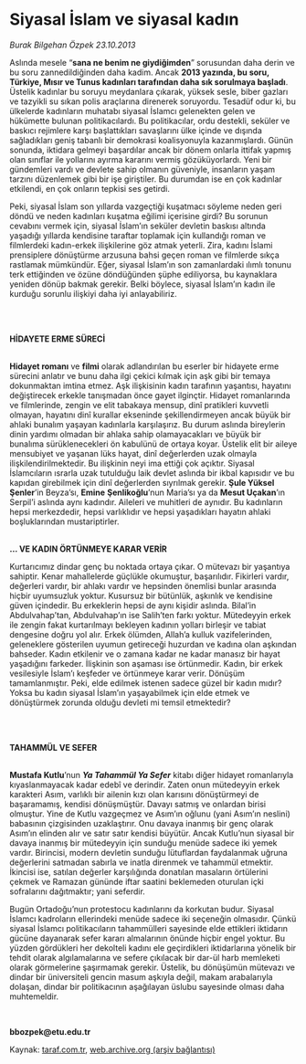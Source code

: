 # Siyasal İslam ve siyasal kadın

*Burak Bilgehan Özpek 23.10.2013*

<div class="yazi"><p>Aslında mesele “<b>sana ne benim ne giydiğimden</b>” sorusundan daha derin ve bu soru zannedildiğinden daha kadim. Ancak <b>2013 yazında, bu soru, Türkiye, Mısır ve Tunus kadınları tarafından daha sık sorulmaya başladı</b>. Üstelik kadınlar bu soruyu meydanlara çıkarak, yüksek sesle, biber gazları ve tazyikli su sıkan polis araçlarına direnerek soruyordu. Tesadüf odur ki, bu ülkelerde kadınların muhatabı siyasal İslamcı gelenekten gelen ve hükümette bulunan politikacılardı. Bu politikacılar, ordu destekli, seküler ve baskıcı rejimlere karşı başlattıkları savaşlarını ülke içinde ve dışında sağladıkları geniş tabanlı bir demokrasi koalisyonuyla kazanmışlardı. Günün sonunda, iktidara gelmeyi başardılar ancak bir dönem onlarla ittifak yapmış olan sınıflar ile yollarını ayırma kararını vermiş gözüküyorlardı. Yeni bir gündemleri vardı ve devlete sahip olmanın güveniyle, insanların yaşam tarzını düzenlemek gibi bir işe giriştiler. Bu durumdan ise en çok kadınlar etkilendi, en çok onların tepkisi ses getirdi.</p>
<p>Peki, siyasal İslam son yıllarda vazgeçtiği kuşatmacı söyleme neden geri döndü ve neden kadınları kuşatma eğilimi içerisine girdi? Bu sorunun cevabını vermek için, siyasal İslam’ın seküler devletin baskısı altında yaşadığı yıllarda kendisine taraftar toplamak için kullandığı roman ve filmlerdeki kadın-erkek ilişkilerine göz atmak yeterli. Zira, kadını İslami prensiplere dönüştürme arzusuna bahsi geçen roman ve filmlerde sıkça rastlamak mümkündür. Eğer, siyasal İslam’ın son zamanlardaki ılımlı tonunu terk ettiğinden ve özüne döndüğünden şüphe ediliyorsa, bu kaynaklara yeniden dönüp bakmak gerekir. Belki böylece, siyasal İslam’ın kadın ile kurduğu sorunlu ilişkiyi daha iyi anlayabiliriz.</p>
<p><b> </b></p>
<p><b><br/>HİDAYETE ERME SÜRECİ</b></p>
<p><b><br/>Hidayet romanı</b> ve <b>filmi</b> olarak adlandırılan bu eserler bir hidayete erme sürecini anlatır ve bunu daha ilgi çekici kılmak için aşk gibi bir temaya dokunmaktan imtina etmez. Aşk ilişkisinin kadın tarafının yaşantısı, hayatını değiştirecek erkekle tanışmadan önce gayet ilginçtir. Hidayet romanlarında ve filmlerinde, zengin ve elit tabakaya mensup, dinî pratikleri kuvvetli olmayan, hayatını dinî kurallar ekseninde şekillendirmeyen ancak büyük bir ahlaki bunalım yaşayan kadınlarla karşılaşırız. Bu durum aslında bireylerin dinin yardımı olmadan bir ahlaka sahip olamayacakları ve büyük bir bunalıma sürüklenecekleri ön kabulünü de ortaya koyar. Üstelik elit bir aileye mensubiyet ve yaşanan lüks hayat, dinî değerlerden uzak olmayla ilişkilendirilmektedir. Bu ilişkinin neyi ima ettiği çok açıktır. Siyasal İslamcıların ısrarla uzak tutulduğu laik devlet aslında bir ikbal kapısıdır ve bu kapıdan girebilmek için dinî değerlerden sıyrılmak gerekir. <b>Şule Yüksel Şenler</b>’in Beyza’sı, <b>Emine</b> <b>Şenlikoğlu</b>’nun Maria’sı ya da <b>Mesut Uçakan</b>’ın Serpil’i aslında aynı kadındır. Aileleri ve muhitleri de aynıdır. Bu kadınların hepsi merkezdedir, hepsi varlıklıdır ve hepsi yaşadıkları hayatın ahlaki boşluklarından mustariptirler.</p>
<p><b><br/>... VE KADIN ÖRTÜNMEYE KARAR VERİR</b></p>
<p>Kurtarıcımız dindar genç bu noktada ortaya çıkar. O mütevazı bir yaşantıya sahiptir. Kenar mahallelerde güçlükle okumuştur, başarılıdır. Fikirleri vardır, değerleri vardır, bir ahlakı vardır ve hepsinden önemlisi bunlar arasında hiçbir uyumsuzluk yoktur. Kusursuz bir bütünlük, aşkınlık ve kendisine güven içindedir. Bu erkeklerin hepsi de aynı kişidir aslında. Bilal’in Abdulvahap’tan, Abdulvahap’ın ise Salih’ten farkı yoktur. Mütedeyyin erkek ile zengin fakat kurtarılmayı bekleyen kadının yolları birleşir ve tabiat dengesine doğru yol alır. Erkek ölümden, Allah’a kulluk vazifelerinden, geleneklere gösterilen uyumun getireceği huzurdan ve kadına olan aşkından bahseder. Kadın etkilenir ve o zamana kadar ne kadar manasız bir hayat yaşadığını farkeder. İlişkinin son aşaması ise örtünmedir. Kadın, bir erkek vesilesiyle İslam’ı keşfeder ve örtünmeye karar verir. Dönüşüm tamamlanmıştır. Peki, elde edilmek istenen sadece güzel bir kadın mıdır? Yoksa bu kadın siyasal İslam’ın yaşayabilmek için elde etmek ve dönüştürmek zorunda olduğu devleti mi temsil etmektedir?</p>
<p><b> </b></p>
<p><b><br/>TAHAMMÜL VE SEFER</b></p>
<p><b><br/>Mustafa Kutlu</b>’nun <b><i>Ya Tahammül Ya Sefer</i></b> kitabı diğer hidayet romanlarıyla kıyaslanmayacak kadar edebî ve derindir. Zaten onun mütedeyyin erkek karakteri Asım, varlıklı bir ailenin kızı olan karısını dönüştürmeyi de başaramamış, kendisi dönüşmüştür. Davayı satmış ve onlardan birisi olmuştur. Yine de Kutlu vazgeçmez ve Asım’ın oğlunu (yani Asım’ın neslini) babasının çizgisinden uzaklaştırır. Onu davaya inanmış bir genç olarak Asım’ın elinden alır ve satır satır kendisi büyütür. Ancak Kutlu’nun siyasal bir davaya inanmış bir mütedeyyin için sunduğu menüde sadece iki yemek vardır. Birincisi, modern devletin sunduğu lütuflardan faydalanmak uğruna değerlerini satmadan sabırla ve inatla direnmek ve tahammül etmektir. İkincisi ise, satılan değerler karşılığında donatılan masaların örtülerini çekmek ve Ramazan gününde iftar saatini beklemeden oturulan içki sofralarını dağıtmaktır; yani seferdir. </p>
<p>Bugün Ortadoğu’nun protestocu kadınlarını da korkutan budur. Siyasal İslamcı kadroların ellerindeki menüde sadece iki seçeneğin olmasıdır. Çünkü siyasal İslamcı politikacıların tahammülleri sayesinde elde ettikleri iktidarın gücüne dayanarak sefer kararı almalarının önünde hiçbir engel yoktur. Bu yüzden gördükleri her dekolteli kadını ele geçirdikleri iktidarlarına yönelik bir tehdit olarak algılamalarına ve sefere çıkılacak bir dar-ül harb memleketi olarak görmelerine şaşırmamak gerekir. Üstelik, bu dönüşümün mütevazı ve dindar bir üniversiteli gencin masum aşkıyla değil, makam arabalarıyla dolaşan, dindar bir politikacının aşağılayan üslubu sayesinde olması daha muhtemeldir. </p><b>
<p><br/></p></b><b>bbozpek@etu.edu.tr</b>
</div>

Kaynak: [taraf.com.tr](http://www.taraf.com.tr:80/burak-bilgehan-ozpek/makale-siyasal-islam-ve-siyasal-kadin.htm), [web.archive.org (arşiv bağlantısı)](http://web.archive.org/web/20131025030939/http://www.taraf.com.tr:80/burak-bilgehan-ozpek/makale-siyasal-islam-ve-siyasal-kadin.htm)
